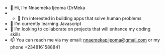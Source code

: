 - 👋 Hi, I’m Nnaemeka Ijeoma (DrMeka
- - 👀 I’m interested in building apps that solve human problems
- 🌱 I’m currently learning Javascript
- 💞️ I’m looking to collaborate on projects that will enhance my coding skills
- 📫 You can reach me via my email: nnaemekapijeoma@gmail.com or my phone +2348161588841

<!---
iamdrmeka/iamdrmeka is a ✨ special ✨ repository because its `README.md` (this file) appears on your GitHub profile.
You can click the Preview link to take a look at your changes.
--->
